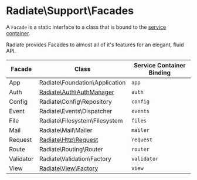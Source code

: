 # Radiate\Support\Facades

A `Facade` is a static interface to a class that is bound to the [service container](./service-container).

Radiate provides Facades to almost all of it's features for an elegant, fluid API.

| Facade    | Class                                              | Service Container Binding |
| --------- | -------------------------------------------------- | ------------------------- |
| App       | Radiate\Foundation\Application                     | `app`                     |
| Auth      | [Radiate\Auth\AuthManager](/api/auth/auth-manager) | `auth`                    |
| Config    | Radiate\Config\Repository                          | `config`                  |
| Event     | Radiate\Events\Dispatcher                          | `events`                  |
| File      | Radiate\Filesystem\Filesystem                      | `files`                   |
| Mail      | Radiate\Mail\Mailer                                | `mailer`                  |
| Request   | [Radiate\Http\Request](/api/http/request)          | `request`                 |
| Route     | Radiate\Routing\Router                             | `router`                  |
| Validator | Radiate\Validation\Factory                         | `validator`               |
| View      | [Radiate\View\Factory](/api/view/factory)          | `view`                    |
